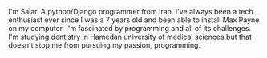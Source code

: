 I'm Salar. A python/Django programmer from Iran.
I've always been a tech enthusiast ever since I was a 7 years old and been able to install Max Payne on my computer.
I'm fascinated by programming and all of its challenges.
I'm studying dentistry in Hamedan university of medical sciences but that doesn't stop me from pursuing my passion, programming.

<!---
salarsf/salarsf is a ✨ special ✨ repository because its `README.md` (this file) appears on your GitHub profile.
You can click the Preview link to take a look at your changes.
--->
